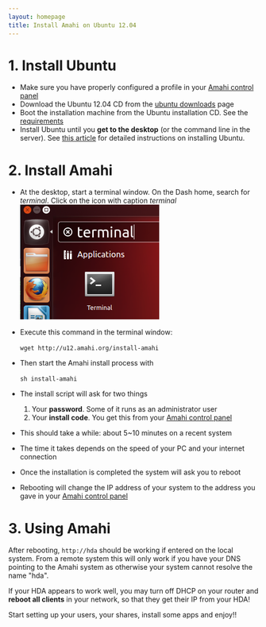 ```yaml
---
layout: homepage
title: Install Amahi on Ubuntu 12.04
---
```

# 1. Install Ubuntu
* Make sure you have properly configured a profile in your [Amahi control panel](https://www.amahi.org/users)
* Download the Ubuntu 12.04 CD from the [ubuntu downloads](http://www.ubuntu.com/download) page
* Boot the installation machine from the Ubuntu installation CD. See the [requirements](requirements.html)
* Install Ubuntu until you **get to the desktop** (or the command line in the server).  See <a href="http://netgator.blogspot.com/2012/04/ubuntu-1204-installation-process-slide.html" target="_">this article</a> for detailed instructions on installing Ubuntu.

# 2. Install Amahi

* At the desktop, start a terminal window. On the Dash home, search for _terminal_. Click on the icon with caption _terminal_
<a href="static/images/u12/00-terminal.png" class="fancybox" title="Terminal"><img src="static/images/u12/00-terminal.png" /></a>
* Execute this command in the terminal window:

	`wget http://u12.amahi.org/install-amahi`
* Then start the Amahi install process with

	`sh install-amahi`

* The install script will ask for two things
	1. Your **password**. Some of it runs as an administrator user
	1. Your **install code**. You get this from your [Amahi control panel](https://www.amahi.org/users)

* This should take a while: about 5~10 minutes on a recent system
* The time it takes depends on the speed of your PC and your internet connection
* Once the installation is completed the system will ask you to reboot

* Rebooting will change the IP address of your system to the address you gave in your [Amahi control panel](https://www.amahi.org/users)

# 3. Using Amahi

After rebooting, `http://hda` should be working if entered on the local system. From a remote system this will only work if you have your DNS pointing to the Amahi system as otherwise your system cannot resolve the name "hda".

If your HDA appears to work well, you may turn off DHCP on your router and **reboot all clients** in your network, so that they get their IP from your HDA!

Start setting up your users, your shares, install some apps and enjoy!!
